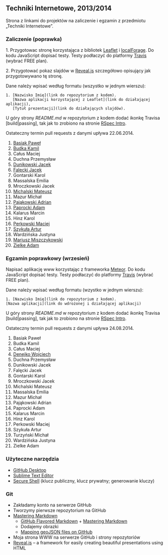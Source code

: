 ## Techniki Internetowe, 2013/2014

Strona z linkami do projektów na zaliczenie i egzamin z przedmiotu „Techniki Internetowe”.

### Zaliczenie (poprawka)

1\. Przygotowac stronę korzystająca z bibliotek [Leaflet](http://leafletjs.com/)
i [localForage](https://github.com/mozilla/localForage).
Do kodu JavaScript dopisać testy. Testy podłaczyć do
platformy [Travis](https://travis-ci.com/plans) (wybrać FREE plan).

2\. Przygotować pokaz slajdów w [Reveal.js](http://lab.hakim.se/reveal-js/)
szczegółowo opisujący jak przygotowywano tę stronę.

Dane należy wpisać według formatu (wszystko w jednym wierszu):

    1. [Nazwisko Imię](link do repozytorium z kodem).
       [Nazwa aplikacji korzystającej z Leaflet](link do działającej aplikacji),
       [Tytuł prezentacji](link do działających slajdów).

U góry strony *README.md* w repozytorium z kodem dodać ikonkę Travisa [build|passing],
tak jak to zrobiono na stronie [RSpec Intro](https://github.com/wbzyl/ruby-intro).

Ostateczny termin pull requests z danymi upływa 22.06.2014.

1. [Basiak Paweł](http://pbasiak.github.io)
1. [Budka Kamil][g]
1. Całus Maciej
1. Duchna Przemysław
1. [Dunikowski Jacek](http://jaca22.github.io)
1. [Falęcki Jacek](http://jfalecki.github.io/TechInter/)
1. Gontarski Karol
1. Massalska Emilia
1. Mroczkowski Jacek
1. [Michalski Mateusz](http://matismatis93.github.io/matmic/)
1. Mazur Michał
1. [Pająkowski Adrian](http://apajakowski.github.io)
1. [Paprocki Adam](http://paprot.github.io/)
1. Kalarus Marcin
1. Hinz Karol
1. [Perkowski Maciej](http://mperkowski.github.io/tabelki-1/)
1. [Szykuła Artur](http://aszykula.github.io/)
1. Wardzińska Justyna
1. [Mariusz Miszczykowski](http://miszczyk.github.io/)
1. [Zielke Adam](http://adamzielke.github.io/adam)


### Egzamin poprawkowy (wrzesień)

Napisać aplikację www korzystając z frameworka [Meteor](https://www.meteor.com/).
Do kodu JavaScript dopisać testy. Testy podłaczyć do
platformy [Travis](https://travis-ci.com/plans) (wybrać FREE plan).

Dane należy wpisać według formatu (wzystko w jednym wierszu):

    1. [Nazwisko Imię](link do repozytorium z kodem). 
    [Nazwa aplikacji](link do wdrożonej i działającej aplikacji)

U góry strony *README.md* w repozytorium z kodem dodać ikonkę Travisa [build|passing],
tak jak to zrobiono na stronie [RSpec Intro](https://github.com/wbzyl/ruby-intro).

Ostateczny termin pull requests z danymi upływa 24.08.2014.

1. Basiak Paweł
1. Budka Kamil
1. Całus Maciej
1. [Denejko Wojciech][mb]
1. Duchna Przemysław
1. Dunikowski Jacek
1. Falęcki Jacek
1. Gontarski Karol
1. Mroczkowski Jacek
1. Michalski Mateusz
1. Massalska Emilia
1. Mazur Michał
1. Pająkowski Adrian
1. Paprocki Adam
1. Kalarus Marcin
1. Hinz Karol
1. Perkowski Maciej
1. Szykuła Artur
1. Turzyński Michał
1. Wardzińska Justyna
1. Zielke Adam

[mb]:http://kalendarz.meteor.com/
[c]:http://matismatis93.github.io/techint
[d]:http://tomasz.fr
[g]:http://kbudka.github.io/Zadania_TI


### Użyteczne narzędzia

- [GitHub Desktop](http://windows.github.com/)
- [Sublime Text Editor](http://www.sublimetext.com/)
- [Secure Shell](http://en.wikipedia.org/wiki/Secure_Shell)
  (klucz publiczny, klucz prywatny; generowanie kluczy)


### Git

- Zakładamy konto na serwerze GitHub
- Tworzymy pierwsze repozytorium na GitHub
- [Mastering Markdown](http://daringfireball.net/projects/markdown/syntax)
  - [GitHub Flavored Markdown](http://guides.github.com/overviews/mastering-markdown/) +
    [Mastering Markdown](http://guides.github.com/overviews/mastering-markdown/)
  - Dodajemy obrazki
  - [Mapping geoJSON files on GitHub](https://help.github.com/articles/mapping-geojson-files-on-github)
- Moja strona WWW na serwerze GitHub i strony repozytoriów
- [Reveal.js](https://github.com/hakimel/reveal.js) –
  a framework for easily creating beautiful presentations using HTML

